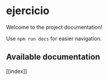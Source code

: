 # ejercicio

Welcome to the project documentation!

Use `npm run docs` for easier navigation.

## Available documentation

[[index]]
